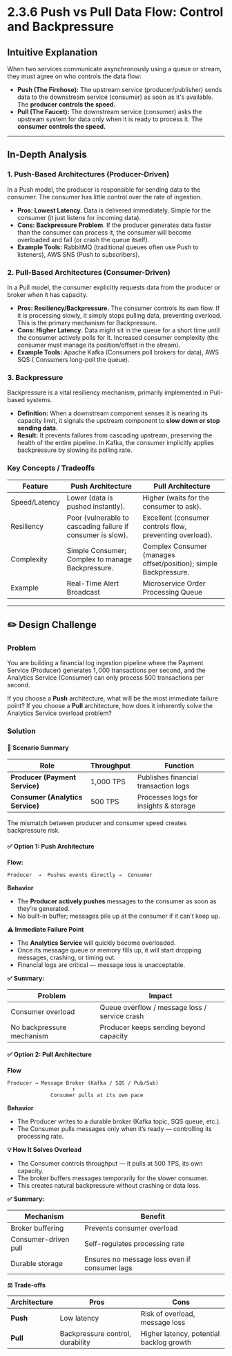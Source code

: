 # 2.3.6 Push vs Pull Data Flow: Control and Backpressure

## Intuitive Explanation

When two services communicate asynchronously using a queue or stream, they must agree on who controls the data flow:

- **Push (The Firehose):** The upstream service (producer/publisher) sends data to the downstream service (consumer) as
  soon as it's available. The **producer controls the speed.**
- **Pull (The Faucet):** The downstream service (consumer) asks the upstream system for data only when it is ready to
  process it. The **consumer controls the speed.**

---

## In-Depth Analysis

### 1. Push-Based Architectures (Producer-Driven)

In a $\text{Push}$ model, the producer is responsible for sending data to the consumer. The consumer has little control
over the rate of ingestion.

- **Pros: Lowest Latency**. Data is delivered immediately. Simple for the consumer (it just listens for incoming data).
- **Cons: Backpressure Problem**. If the producer generates data faster than the consumer can process it, the consumer
  will become overloaded and fail (or crash the queue itself).
- **Example Tools:** $\text{RabbitMQ}$ (traditional queues often use $\text{Push}$ to
  listeners), $\text{AWS}$ $\text{SNS}$ ($\text{Push}$ to subscribers).

### 2. Pull-Based Architectures (Consumer-Driven)

In a $\text{Pull}$ model, the consumer explicitly requests data from the producer or broker when it has capacity.

- **Pros: Resiliency/Backpressure.** The consumer controls its own flow. If it is processing slowly, it simply stops
  pulling data, preventing overload. This is the primary mechanism for Backpressure.
- **Cons: Higher Latency.** Data might sit in the queue for a short time until the consumer actively polls for it.
  Increased consumer complexity (the consumer must manage its position/offset in the stream).
- **Example Tools:** $\text{Apache}$ $\text{Kafka}$ (Consumers poll brokers for data), $\text{AWS}$ $\text{SQS}$ (
  Consumers long-poll the queue).

### 3. Backpressure

Backpressure is a vital resiliency mechanism, primarily implemented in $\text{Pull}$-based systems.

- **Definition:** When a downstream component senses it is nearing its capacity limit, it signals the upstream component
  to **slow down or stop sending data**.
- **Result:** It prevents failures from cascading upstream, preserving the health of the entire pipeline. In Kafka, the
  consumer implicitly applies backpressure by slowing its polling rate.

### Key Concepts / Tradeoffs

| Feature       | Push Architecture                                             | Pull Architecture                                                         |
|---------------|---------------------------------------------------------------|---------------------------------------------------------------------------|
| Speed/Latency | Lower (data is pushed instantly).                             | Higher (waits for the consumer to ask).                                   |
| Resiliency    | Poor (vulnerable to cascading failure if consumer is slow).   | Excellent (consumer controls flow, preventing overload).                  |
| Complexity    | Simple Consumer; Complex to manage $\text{Backpressure}$.     | Complex Consumer (manages offset/position); simple $\text{Backpressure}$. |
| Example       | $\text{Real}$-$\text{Time}$ $\text{Alert}$ $\text{Broadcast}$ | $\text{Microservice}$ $\text{Order}$ $\text{Processing}$ $\text{Queue}$   |

---

## ✏️ Design Challenge

### Problem

You are building a financial log ingestion pipeline where the Payment Service (Producer) generates $1,000$ transactions
per second, and the Analytics Service (Consumer) can only process $500$ transactions per second.

If you choose a **Push** architecture, what will be the most immediate failure point? If you choose a **Pull**
architecture, how
does it inherently solve the $\text{Analytics}$ $\text{Service}$ overload problem?

### Solution

#### 🧩 Scenario Summary

| Role                             | Throughput | Function                              |
|----------------------------------|------------|---------------------------------------|
| **Producer (Payment Service)**   | 1,000 TPS  | Publishes financial transaction logs  |
| **Consumer (Analytics Service)** | 500 TPS    | Processes logs for insights & storage |

The mismatch between producer and consumer speed creates backpressure risk.

#### ✅ Option 1: Push Architecture

**Flow:**

```
Producer  →  Pushes events directly →  Consumer
```

**Behavior**

- The **Producer actively pushes** messages to the consumer as soon as they’re generated.
- No built-in buffer; messages pile up at the consumer if it can’t keep up.

**⚠️ Immediate Failure Point**

- The **Analytics Service** will quickly become overloaded.
- Once its message queue or memory fills up, it will start dropping messages, crashing, or timing out.
- Financial logs are critical — message loss is unacceptable.

**✅ Summary:**

| Problem                   | Impact                                        |
|---------------------------|-----------------------------------------------|
| Consumer overload         | Queue overflow / message loss / service crash |
| No backpressure mechanism | Producer keeps sending beyond capacity        |

#### ✅ Option 2: Pull Architecture

**Flow**

```
Producer → Message Broker (Kafka / SQS / Pub/Sub)
                     ↑
              Consumer pulls at its own pace

```

**Behavior**

- The Producer writes to a durable broker (Kafka topic, SQS queue, etc.).
- The Consumer pulls messages only when it’s ready — controlling its processing rate.

**💡 How It Solves Overload**

- The Consumer controls throughput — it pulls at 500 TPS, its own capacity.
- The broker buffers messages temporarily for the slower consumer.
- This creates natural backpressure without crashing or data loss.

**✅ Summary:**

| Mechanism            | Benefit                                       |
|----------------------|-----------------------------------------------|
| Broker buffering     | Prevents consumer overload                    |
| Consumer-driven pull | Self-regulates processing rate                |
| Durable storage      | Ensures no message loss even if consumer lags |

**⚖️ Trade-offs**

| Architecture | Pros                             | Cons                                     |
|--------------|----------------------------------|------------------------------------------|
| **Push**     | Low latency                      | Risk of overload, message loss           |
| **Pull**     | Backpressure control, durability | Higher latency, potential backlog growth |

